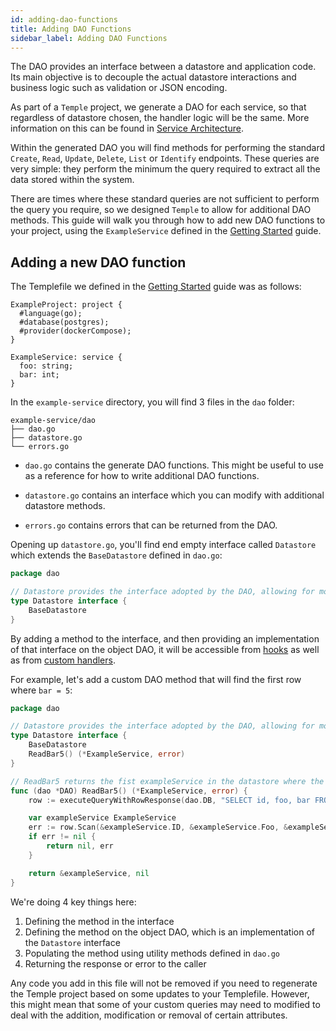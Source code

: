 ```yaml
---
id: adding-dao-functions
title: Adding DAO Functions
sidebar_label: Adding DAO Functions
---
```


The DAO provides an interface between a datastore and application code.
Its main objective is to decouple the actual datastore interactions and business logic such as validation or JSON encoding.

As part of a `Temple` project, we generate a DAO for each service, so that regardless of datastore chosen, the handler logic will be the same. 
More information on this can be found in [Service Architecture](../arch/service).

Within the generated DAO you will find methods for performing the standard `Create`, `Read`, `Update`, `Delete`, `List` or `Identify` endpoints.
These queries are very simple: they perform the minimum the query required to extract all the data stored within the system.

There are times where these standard queries are not sufficient to perform the query you require, so we designed `Temple` to allow for additional DAO methods.
This guide will walk you through how to add new DAO functions to your project, using the `ExampleService` defined in the [Getting Started](../getting-started) guide.

## Adding a new DAO function 
The Templefile we defined in the [Getting Started](../getting-started) guide was as follows:

```
ExampleProject: project {
  #language(go);
  #database(postgres);
  #provider(dockerCompose);
}

ExampleService: service {
  foo: string;
  bar: int;
}
```

In the `example-service` directory, you will find 3 files in the `dao` folder:

```
example-service/dao
├── dao.go
├── datastore.go
└── errors.go
```

- `dao.go` contains the generate DAO functions. 
This might be useful to use as a reference for how to write additional DAO functions.

- `datastore.go` contains an interface which you can modify with additional datastore methods.

- `errors.go` contains errors that can be returned from the DAO.

Opening up `datastore.go`, you'll find end empty interface called `Datastore` which extends the `BaseDatastore` defined in `dao.go`:

```go
package dao

// Datastore provides the interface adopted by the DAO, allowing for mocking
type Datastore interface {
	BaseDatastore
}
```

By adding a method to the interface, and then providing an implementation of that interface on the object DAO, it will be accessible from [hooks](hooks) as well as from [custom handlers](custom-handlers).

For example, let's add a custom DAO method that will find the first row where `bar = 5`:

```go
package dao

// Datastore provides the interface adopted by the DAO, allowing for mocking
type Datastore interface {
	BaseDatastore
	ReadBar5() (*ExampleService, error)
}

// ReadBar5 returns the fist exampleService in the datastore where the value of foo is 5
func (dao *DAO) ReadBar5() (*ExampleService, error) {
	row := executeQueryWithRowResponse(dao.DB, "SELECT id, foo, bar FROM example_service WHERE bar = 5;")

	var exampleService ExampleService
	err := row.Scan(&exampleService.ID, &exampleService.Foo, &exampleService.Bar)
	if err != nil {
		return nil, err
	}

	return &exampleService, nil
}
```

We're doing 4 key things here:

1. Defining the method in the interface
2. Defining the method on the object DAO, which is an implementation of the `Datastore` interface
3. Populating the method using utility methods defined in `dao.go`
4. Returning the response or error to the caller

Any code you add in this file will not be removed if you need to regenerate the Temple project based on some updates to your Templefile.
However, this might mean that some of your custom queries may need to modified to deal with the addition, modification or removal of certain attributes.
